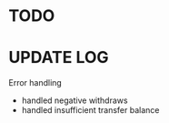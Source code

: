 # TODO


# UPDATE LOG
Error handling
  - handled negative withdraws
  - handled insufficient transfer balance
